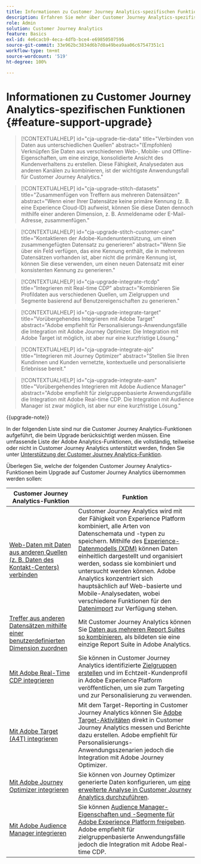 ```yaml
---
title: Informationen zu Customer Journey Analytics-spezifischen Funktionen
description: Erfahren Sie mehr über Customer Journey Analytics-spezifische Funktionen
role: Admin
solution: Customer Journey Analytics
feature: Basics
exl-id: 4e6cacb9-4eca-4dfb-bce4-e69850507596
source-git-commit: 33e962bc3834d6b7d0a49bea9aa06c67547351c1
workflow-type: tm+mt
source-wordcount: '519'
ht-degree: 100%

---
```


# Informationen zu Customer Journey Analytics-spezifischen Funktionen {#feature-support-upgrade}

<!-- markdownlint-disable MD034 -->

>[!CONTEXTUALHELP]
>id="cja-upgrade-tie-data"
>title="Verbinden von Daten aus unterschiedlichen Quellen"
>abstract="(Empfohlen) Verknüpfen Sie Daten aus verschiedenen Web-, Mobile- und Offline-Eigenschaften, um eine einzige, konsolidierte Ansicht des Kundenverhaltens zu erstellen. Diese Fähigkeit, Analysedaten aus anderen Kanälen zu kombinieren, ist der wichtigste Anwendungsfall für Customer Journey Analytics."

<!-- markdownlint-enable MD034 -->

<!-- markdownlint-disable MD034 -->

>[!CONTEXTUALHELP]
>id="cja-upgrade-stitch-datasets"
>title="Zusammenfügen von Treffern aus mehreren Datensätzen"
>abstract="Wenn einer Ihrer Datensätze keine primäre Kennung (z. B. eine Experience Cloud-ID) aufweist, können Sie diese Daten dennoch mithilfe einer anderen Dimension, z. B. Anmeldename oder E-Mail-Adresse, zusammenfügen."

<!-- markdownlint-enable MD034 -->

<!-- markdownlint-disable MD034 -->

>[!CONTEXTUALHELP]
>id="cja-upgrade-stitch-customer-care"
>title="Kontaktieren der Adobe-Kundenunterstützung, um einen zusammengefügten Datensatz zu generieren"
>abstract="Wenn Sie über ein Feld verfügen, das eine Kennung enthält, die in mehreren Datensätzen vorhanden ist, aber nicht die primäre Kennung ist, können Sie diese verwenden, um einen neuen Datensatz mit einer konsistenten Kennung zu generieren."

<!-- markdownlint-enable MD034 -->

<!-- markdownlint-disable MD034 -->

>[!CONTEXTUALHELP]
>id="cja-upgrade-integrate-rtcdp"
>title="Integrieren mit Real-time CDP"
>abstract="Kombinieren Sie Profildaten aus verschiedenen Quellen, um Zielgruppen und Segmente basierend auf Benutzereigenschaften zu generieren."

<!-- markdownlint-enable MD034 -->

<!-- markdownlint-disable MD034 -->

>[!CONTEXTUALHELP]
>id="cja-upgrade-integrate-target"
>title="Vorübergehendes Integrieren mit Adobe Target"
>abstract="Adobe empfiehlt für Personalisierungs-Anwendungsfälle die Integration mit Adobe Journey Optimizer. Die Integration mit Adobe Target ist möglich, ist aber nur eine kurzfristige Lösung."

<!-- markdownlint-enable MD034 -->

<!-- markdownlint-disable MD034 -->

>[!CONTEXTUALHELP]
>id="cja-upgrade-integrate-ajo"
>title="Integrieren mit Journey Optimizer"
>abstract="Stellen Sie Ihren Kundinnen und Kunden vernetzte, kontextuelle und personalisierte Erlebnisse bereit."

<!-- markdownlint-enable MD034 -->

<!-- markdownlint-disable MD034 -->

>[!CONTEXTUALHELP]
>id="cja-upgrade-integrate-aam"
>title="Vorübergehendes Integrieren mit Adobe Audience Manager"
>abstract="Adobe empfiehlt für zielgruppenbasierte Anwendungsfälle die Integration mit Adobe Real-time CDP. Die Integration mit Audience Manager ist zwar möglich, ist aber nur eine kurzfristige Lösung."

<!-- markdownlint-enable MD034 -->

{{upgrade-note}}

In der folgenden Liste sind nur die Customer Journey Analytics-Funktionen aufgeführt, die beim Upgrade berücksichtigt werden müssen. Eine umfassende Liste der Adobe Analytics-Funktionen, die vollständig, teilweise oder nicht in Customer Journey Analytics unterstützt werden, finden Sie unter [Unterstützung der Customer Journey Analytics-Funktion](/help/getting-started/aa-vs-cja/cja-aa.md).

Überlegen Sie, welche der folgenden Customer Journey Analytics-Funktionen beim Upgrade auf Customer Journey Analytics übernommen werden sollen:

| Customer Journey Analytics-Funktion | Funktion |
|---------|----------|
| [Web-Daten mit Daten aus anderen Quellen (z. B. Daten des Kontakt-Centers) verbinden](https://experienceleague.adobe.com/de/docs/analytics-platform/using/cja-usecases/cross-channel/cross-channel) | Customer Journey Analytics wird mit der Fähigkeit von Experience Platform kombiniert, alle Arten von Datenschemata und -typen zu speichern. Mithilfe des [Experience-Datenmodells (XDM)](https://experienceleague.adobe.com/de/docs/experience-platform/xdm/home) können Daten einheitlich dargestellt und organisiert werden, sodass sie kombiniert und untersucht werden können. Adobe Analytics konzentriert sich hauptsächlich auf Web-basierte und Mobile-Analysedaten, wobei verschiedene Funktionen für den [Datenimport](https://experienceleague.adobe.com/docs/analytics/import/home.html?lang=de) zur Verfügung stehen. |
| [Treffer aus anderen Datensätzen mithilfe einer benutzerdefinierten Dimension zuordnen](https://experienceleague.adobe.com/de/docs/analytics-platform/using/stitching/overview) | Mit Customer Journey Analytics können Sie [Daten aus mehreren Report Suites so kombinieren](/help/connections/combined-dataset.md), als bildeten sie eine einzige Report Suite in Adobe Analytics. |
| [Mit Adobe Real-Time CDP integrieren](/help/components/audiences/audiences-overview.md) | Sie können in Customer Journey Analytics identifizierte [Zielgruppen erstellen](/help/components/audiences/audiences-overview.md) und im Echtzeit-Kundenprofil in Adobe Experience Platform veröffentlichen, um sie zum Targeting und zur Personalisierung zu verwenden. |
| [Mit Adobe Target (A4T) integrieren](/help/integrations/at.md) | Mit dem Target-Reporting in Customer Journey Analytics können Sie [Adobe Target-Aktivitäten](/help/integrations/at.md) direkt in Customer Journey Analytics messen und Berichte dazu erstellen. Adobe empfiehlt für Personalisierungs-Anwendungsszenarien jedoch die Integration mit Adobe Journey Optimizer.  |
| [Mit Adobe Journey Optimizer integrieren](/help/integrations/ajo.md) | Sie können von Journey Optimizer generierte Daten konfigurieren, um [eine erweiterte Analyse in Customer Journey Analytics durchzuführen](/help/integrations/ajo.md).  |
| [Mit Adobe Audience Manager integrieren](https://experienceleague.adobe.com/de/docs/audience-manager/user-guide/implementation-integration-guides/integration-experience-platform/aam-aep-audience-sharing) | Sie können [Audience Manager-Eigenschaften und -Segmente für Adobe Experience Platform freigeben](https://experienceleague.adobe.com/de/docs/audience-manager/user-guide/implementation-integration-guides/integration-experience-platform/aam-aep-audience-sharing). Adobe empfiehlt für zielgruppenbasierte Anwendungsfälle jedoch die Integration mit Adobe Real-time CDP.  |
